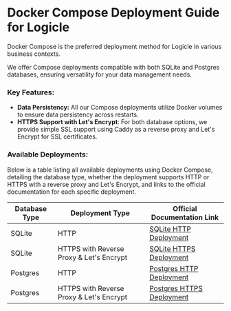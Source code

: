 # Docker Compose Deployment Guide for Logicle

Docker Compose is the preferred deployment method for Logicle in various business contexts.

We offer Compose deployments compatible with both SQLite and Postgres databases, ensuring versatility for your data management needs.

### Key Features:
- **Data Persistency:** All our Compose deployments utilize Docker volumes to ensure data persistency across restarts.
- **HTTPS Support with Let's Encrypt**: For both database options, we provide simple SSL support using Caddy as a reverse proxy and Let's Encrypt for SSL certificates.


### Available Deployments:

Below is a table listing all available deployments using Docker Compose, detailing the database type, whether the deployment supports HTTP or HTTPS with a reverse proxy and Let's Encrypt, and links to the official documentation for each specific deployment.

| Database Type | Deployment Type                         | Official Documentation Link                    |
|---------------|-----------------------------------------|------------------------------------------------|
| SQLite        | HTTP                                    | [SQLite HTTP Deployment](./sqlite/README.md)                    |
| SQLite        | HTTPS with Reverse Proxy & Let's Encrypt| [SQLite HTTPS Deployment](./sqlite/letsencrypt-caddy-reverse-proxy/README.md)                   |
| Postgres      | HTTP                                    | [Postgres HTTP Deployment](./postgres/README.md)                  |
| Postgres      | HTTPS with Reverse Proxy & Let's Encrypt| [Postgres HTTPS Deployment](./postgres/letsencrypt-caddy-reverse-proxy/README.md)                 |